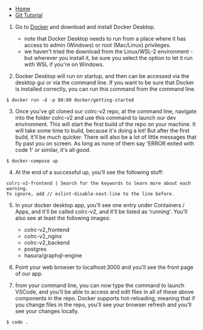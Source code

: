 - [Home](README.md)
- [Git Tutorial](git.md)

1. Go to [Docker](https://www.docker.com/get-started) and download and install Docker Desktop.

    - note that Docker Desktop needs to run from a place where it has access to admin (Windows) or root (Mac/Linux) privileges.
    - we haven't tried the download from the Linux/WSL-2 environment - but wherever you install it, be sure you select the option to let it run with WSL if you're on Windows.

2. Docker Desktop will run on startup, and then can be accessed via the desktop gui or via the command line.  If you want to be sure that Docker is installed correctly, you can run this command from the command line.

```
$ docker run -d -p 80:80 docker/getting-started

```

3. Once you've git cloned our colrc-v2 repo, at the command line, navigate into the folder colrc-v2 and use this command to launch our dev environment.  This will start the first build of the repo on your machine.  It will take some time to build, because it's doing a lot!  But after the first build, it'll be much quicker.  There will also be a lot of little messages that fly past you on screen.  As long as none of them say 'ERROR exited with code 1' or similar, it's all good. 

```
$ docker-compose up

```
4. At the end of a successful up, you'll see the following stuff:

``` 
colrc-v2-frontend | Search for the keywords to learn more about each warning.
To ignore, add // eslint-disable-next-line to the line before.

```
5.  In your docker desktop app, you'll see one entry under Containers / Apps, and it'll be called colrc-v2, and it'll be listed as 'running'.  You'll also see at least the following images:

    - colrc-v2_frontend
    - colrc-v2_nginx
    - colrc-v2_backend
    - postgres
    - hasura/graphql-engine

6.  Point your web browser to localhost:3000 and you'll see the front page of our app.

7.  from your command line, you can now type the command to launch VSCode, and you'll be able to access and edit files in all of these above components in the repo.  Docker supports hot-reloading, meaning that if you change files in the repo, you'll see your browser refresh and you'll see your changes locally.  

```
$ code .

```



